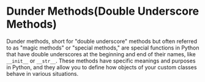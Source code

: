 # Dunder Methods(Double Underscore Methods)

Dunder methods, short for "double underscore" methods but often referred to as "magic methods" or "special methods," are special functions in Python that have double underscores at the beginning and end of their names, like `__init__` or `__str__`. These methods have specific meanings and purposes in Python, and they allow you to define how objects of your custom classes behave in various situations.
